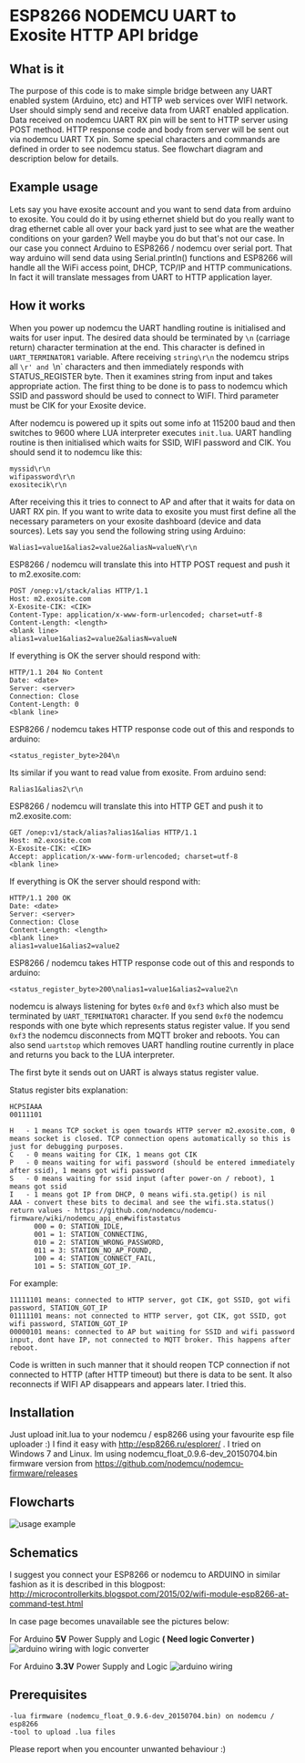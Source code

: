 # ESP8266 NODEMCU UART to Exosite HTTP API bridge

## What is it

The purpose of this code is to make simple bridge between any UART enabled system (Arduino, etc) and HTTP web services over WIFI network. User should simply send and receive data from UART enabled application. Data received on nodemcu UART RX pin will be sent to HTTP server using POST method. HTTP response code and body from server will be sent out via nodemcu UART TX pin. Some special characters and commands are defined in order to see nodemcu status. See flowchart diagram and description below for details.

## Example usage

Lets say you have exosite account and you want to send data from arduino to exosite. You could do it by using ethernet shield but do you really want to drag ethernet cable all over your back yard just to see what are the weather conditions on your garden? Well maybe you do but that's not our case. In our case you connect Arduino to ESP8266 / nodemcu over serial port. That way arduino will send data using Serial.println() functions and ESP8266 will handle all the WiFi access point, DHCP, TCP/IP and HTTP communications. In fact it will translate messages from UART to HTTP application layer.

## How it works

When you power up nodemcu the UART handling routine is initialised and waits for user input.
The desired data should be terminated by `\n` (carriage return) character termination at the end. This character is defined in `UART_TERMINATOR1` variable.
Aftere receiving `string\r\n` the nodemcu strips all `\r' and `\n` characters and then immediately responds with STATUS_REGISTER byte. Then it examines string from input and takes appropriate action.
The first thing to be done is to pass to nodemcu which SSID and password should be used to connect to WIFI. Third parameter must be CIK for your Exosite device.

After nodemcu is powered up it spits out some info at 115200 baud and then switches to 9600 where LUA interpreter executes `init.lua`. UART handling routine is then initialised which waits for SSID, WIFI password and CIK. You should send it to nodemcu like this:
```
myssid\r\n
wifipassword\r\n
exositecik\r\n
```

After receiving this it tries to connect to AP and after that it waits for data on UART RX pin. If you want to write data to exosite you must first define all the necessary parameters on your exosite dashboard (device and data sources). Lets say you send the following string using Arduino:

```
Walias1=value1&alias2=value2&aliasN=valueN\r\n
```

ESP8266 / nodemcu will translate this into HTTP POST request and push it to m2.exosite.com:

```
POST /onep:v1/stack/alias HTTP/1.1 
Host: m2.exosite.com 
X-Exosite-CIK: <CIK> 
Content-Type: application/x-www-form-urlencoded; charset=utf-8 
Content-Length: <length> 
<blank line>
alias1=value1&alias2=value2&aliasN=valueN
```

If everything is OK the server should respond with:
```
HTTP/1.1 204 No Content 
Date: <date> 
Server: <server> 
Connection: Close 
Content-Length: 0 
<blank line>
```

ESP8266 / nodemcu takes HTTP response code out of this and responds to arduino:
```
<status_register_byte>204\n
```

Its similar if you want to read value from exosite. From arduino send:
```
Ralias1&alias2\r\n
```

ESP8266 / nodemcu will translate this into HTTP GET and push it to m2.exosite.com:
```
GET /onep:v1/stack/alias?alias1&alias HTTP/1.1
Host: m2.exosite.com
X-Exosite-CIK: <CIK>
Accept: application/x-www-form-urlencoded; charset=utf-8
<blank line>
```

If everything is OK the server should respond with:
```
HTTP/1.1 200 OK
Date: <date>
Server: <server>
Connection: Close
Content-Length: <length>
<blank line>
alias1=value1&alias2=value2
```

ESP8266 / nodemcu takes HTTP response code out of this and responds to arduino:
```
<status_register_byte>200\nalias1=value1&alias2=value2\n
```

nodemcu is always listening for bytes `0xf0` and `0xf3` which also must be terminated by `UART_TERMINATOR1` character.
If you send `0xf0` the nodemcu responds with one byte which represents status register value.
If you send `0xf3` the nodemcu disconnects from MQTT broker and reboots.
You can also send `uartstop` which removes UART handling routine currently in place and returns you back to the LUA interpreter.

The first byte it sends out on UART is always status register value.

Status register bits explanation:
```
HCPSIAAA
00111101

H   - 1 means TCP socket is open towards HTTP server m2.exosite.com, 0 means socket is closed. TCP connection opens automatically so this is just for debugging purposes.
C   - 0 means waiting for CIK, 1 means got CIK
P   - 0 means waiting for wifi password (should be entered immediately after ssid), 1 means got wifi password
S   - 0 means waiting for ssid input (after power-on / reboot), 1 means got ssid
I   - 1 means got IP from DHCP, 0 means wifi.sta.getip() is nil
AAA - convert these bits to decimal and see the wifi.sta.status() return values - https://github.com/nodemcu/nodemcu-firmware/wiki/nodemcu_api_en#wifistastatus
      000 = 0: STATION_IDLE,
      001 = 1: STATION_CONNECTING,
      010 = 2: STATION_WRONG_PASSWORD,
      011 = 3: STATION_NO_AP_FOUND,
      100 = 4: STATION_CONNECT_FAIL,
      101 = 5: STATION_GOT_IP.
```

For example:
```
11111101 means: connected to HTTP server, got CIK, got SSID, got wifi password, STATION_GOT_IP
01111101 means: not connected to HTTP server, got CIK, got SSID, got wifi password, STATION_GOT_IP
00000101 means: connected to AP but waiting for SSID and wifi password input, dont have IP, not connected to MQTT broker. This happens after reboot.
```

Code is written in such manner that it should reopen TCP connection if not connected to HTTP (after HTTP timeout) but there is data to be sent. It also reconnects if WIFI AP disappears and appears later. I tried this.

## Installation

Just upload init.lua to your nodemcu / esp8266 using your favourite esp file uploader :) I find it easy with http://esp8266.ru/esplorer/ . I tried on Windows 7 and Linux. Im using nodemcu_float_0.9.6-dev_20150704.bin firmware version from https://github.com/nodemcu/nodemcu-firmware/releases

## Flowcharts

![usage example](https://raw.githubusercontent.com/mrizvic/nodemcu-uart2http-exosite/master/flowchart1.png)

## Schematics
I suggest you connect your ESP8266 or nodemcu to ARDUINO in similar fashion as it is described in this blogpost: http://microcontrollerkits.blogspot.com/2015/02/wifi-module-esp8266-at-command-test.html

In case page becomes unavailable see the pictures below:

For Arduino **5V** Power Supply and Logic **( Need logic Converter )**
![arduino wiring with logic converter](https://raw.githubusercontent.com/mrizvic/nodemcu-uart2mqtt/master/WiringDiagramEsp8266_converter.png)

For Arduino **3.3V** Power Supply and Logic
![arduino wiring](https://raw.githubusercontent.com/mrizvic/nodemcu-uart2mqtt/master/WiringDiagramEsp8266.png)

## Prerequisites
```
-lua firmware (nodemcu_float_0.9.6-dev_20150704.bin) on nodemcu / esp8266
-tool to upload .lua files
```

Please report when you encounter unwanted behaviour :)


